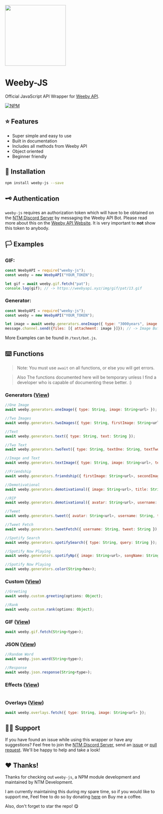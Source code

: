 <img src="https://i.imgur.com/KLJ5ePZ.png" width="auto" height="200">

# Weeby-JS
Official JavaScript API Wrapper for [Weeby API](https://weebyapi.xyz/).

[![NPM](https://nodei.co/npm/weeby-js.png)](https://nodei.co/npm/weeby-js/)

## ⭐️ Features
- Super simple and easy to use
- Built in documentation
- Includes all methods from Weeby API
- Object oriented
- Beginner friendly

## 💾 Installation
```bash
npm install weeby-js --save
```

## 🗝 Authentication
`weeby-js` requires an authorization token which will have to be obtained on the [NTM Discord Server](https://weebyapi.xyz/discord) by messaging the Weeby API Bot. Please read more about this on the [Weeby API Website](https://weebyapi.xyz/). It is very important to **not** show this token to anybody.

## 🏳 Examples
### GIF:
```js
const WeebyAPI = require("weeby-js");
const weeby = new WeebyAPI("YOUR_TOKEN");

let gif = await weeby.gif.fetch("pat");
console.log(gif); // -> https://weebyapi.xyz/img/gif/pat/13.gif
```

### Generator:
```js
const WeebyAPI = require("weeby-js");
const weeby = new WeebyAPI("YOUR_TOKEN");

let image = await weeby.generators.oneImage({ type: "3000years", image: "https://i.imgur.com/ZgrxPgU.png" });
message.channel.send({files: [{ attachment: image }]}); // -> Image Buffer
```

More Examples can be found in `/test/bot.js`.

## ⌨️ Functions
> Note: You must use `await` on all functions, or else you will get errors. 

> Also The functions documented here will be temporary unless I find a developer who is capable of documenting these better. :)

### Generators ([View](https://weebyapi.xyz/api/docs#section1))
```js
//One Image
await weeby.generators.oneImage({ type: String, image: String<url> });

//Two Images
await weeby.generators.twoImages({ type: String, firstImage: String<url>, secondImage: String<url> });

//Text
await weeby.generators.text({ type: String, text: String });

//Two Text
await weeby.generators.twoText({ type: String, textOne: String, textTwo: String });

//Image and Text
await weeby.generators.textImage({ type: String, image: String<url>, text: String });

//Friendship
await weeby.generators.friendship({ firstImage: String<url>, secondImage: String<url>, firstText: String, secondText: String });

//Demotivational
await weeby.generators.demotivational({ image: String<url>, title: String, text: String });

//RIP
await weeby.generators.demotivational({ avatar: String<url>, username: String, message: String });

//Tweet
await weeby.generators.tweet({ avatar: String<url>, username: String, tweet: String });

//Tweet Fetch
await weeby.generators.tweetFetch({ username: String, tweet: String });

//Spotify Search
await weeby.generators.spotifySearch({ type: String, query: String });

//Spotify Now Playing
await weeby.generators.spotifyNp({ image: String<url>, songName: String, artist: String, userPicks: String });

//Spotify Now Playing
await weeby.generators.color(String<hex>);
```
### Custom ([View](https://weebyapi.xyz/api/docs#section2))
```js
//Greeting
await weeby.custom.greeting(options: Object);

//Rank
await weeby.custom.rank(options: Object);
```
### GIF ([View](https://weebyapi.xyz/api/docs#section3))
```js
await weeby.gif.fetch(String<type>);
```
### JSON ([View](https://weebyapi.xyz/api/docs#section4))
```js
//Random Word
await weeby.json.word(String<type>);

//Response
await weeby.json.response(String<type>);
```

### Effects ([View](https://weebyapi.xyz/api/docs#section5))
```js

```

### Overlays ([View](https://weebyapi.xyz/api/docs#section6))
```js
await weeby.overlays.fetch({ type: String, image: String<url> });
```

## 👋🏻 Support
If you have found an issue while using this wrapper or have any suggestions? Feel free to join the [NTM Discord Server](https://weebyapi.xyz/discord), send an [issue](https://github.com/ntm-development/weeby-js/issues/new) or [pull request](https://github.com/ntm-development/weeby-js/pulls). We'll be happy to help and take a look! 

## ❤️ Thanks!
Thanks for checking out `weeby-js`, a NPM module development and maintained by NTM Development.

I am currently maintaining this during my spare time, so if you would like to support me, Feel free to do so by donating [here](https://buymeacoffee.com/ntmnathan) on Buy me a coffee.

Also, don't forget to star the repo! 😋